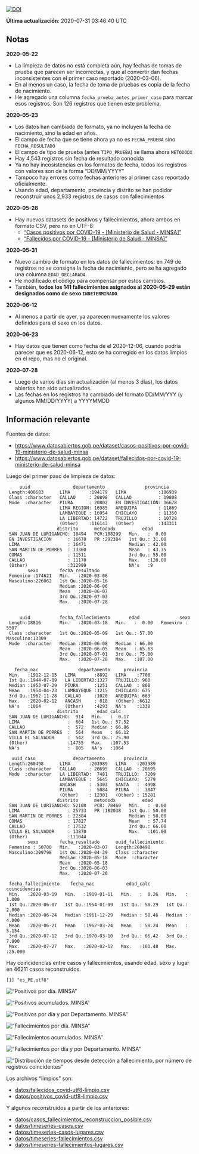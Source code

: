 [![DOI](https://zenodo.org/badge/266025854.svg)](https://zenodo.org/badge/latestdoi/266025854)

**Última actualización**: 2020-07-31 03:46:40 UTC

Notas
-----

**2020-05-22**

-   La limpieza de datos no está completa aún, hay fechas de tomas de
    prueba que parecen ser incorrectas, y que al convertir dan fechas
    inconsistentes con el primer caso reportado (2020-03-06).
-   En al menos un caso, la fecha de toma de pruebas es copia de la
    fecha de nacimiento.
-   He agregado una columna `fecha_prueba_antes_primer_caso` para marcar
    esos registros. Son 126 registros que tienen este problema.

**2020-05-23**

-   Los datos han cambiado de formato, ya no incluyen la fecha de
    nacimiento, sino la edad en años.
-   El campo de fecha que se tiene ahora ya no es `FECHA_PRUEBA` sino
    `FECHA_RESULTADO`
-   El campo de tipo de prueba (antes `TIPO_PRUEBA`) se llama ahora
    `METODODX`
-   Hay 4,543 registros sin fecha de resultado conocida
-   Ya no hay incosistencias en los formatos de fecha, todos los
    registros con valores son de la forma “DD/MM/YYYY”
-   Tampoco hay errores como fechas anteriores al primer caso reportado
    oficialmente.
-   Usando edad, departamento, provincia y distrito se han podidor
    reconstruir unos 2,933 registros de casos con fallecimientos

**2020-05-28**

-   Hay nuevos datasets de positivos y fallecimientos, ahora ambos en
    formato CSV, pero no en UTF-8:
    -   [“Casos positivos por COVID-19 - \[Ministerio de Salud -
        MINSA\]”](https://www.datosabiertos.gob.pe/dataset/casos-positivos-por-covid-19-ministerio-de-salud-minsa)
    -   [“Fallecidos por COVID-19 - \[Ministerio de Salud -
        MINSA\]”](https://www.datosabiertos.gob.pe/dataset/fallecidos-por-covid-19-ministerio-de-salud-minsa)

**2020-05-31**

-   Nuevo cambio de formato en los datos de fallecimientos: en 749 de
    registros no se consigna la fecha de nacimiento, pero se ha agregado
    una columna `EDAD_DECLARADA`.
-   He modificado el código para compensar por estos cambios.
-   También, **todos los 141 fallecimientos asignados al 2020-05-29
    están designados como de sexo `INDETERMINADO`**.

**2020-06-12**

-   Al menos a partir de ayer, ya aparecen nuevamente los valores
    definidos para el sexo en los datos.

**2020-06-23**

-   Hay datos que tienen como fecha de el 2020-12-06, cuando podría
    parecer que es 2020-06-12, esto se ha corregido en los datos limpios
    en el repo, mas no el original.

**2020-07-28**

-   Luego de varios días sin actualización (al menos 3 días), los datos
    abiertos han sido actualizados.
-   Las fechas en los registros ha cambiado del formato DD/MM/YYY (y
    algunos MM/DD/YYYY) a YYYYMMDD

Información relevante
---------------------

Fuentes de datos:

-   <a href="https://www.datosabiertos.gob.pe/dataset/casos-positivos-por-covid-19-ministerio-de-salud-minsa" class="uri">https://www.datosabiertos.gob.pe/dataset/casos-positivos-por-covid-19-ministerio-de-salud-minsa</a>
-   <a href="https://www.datosabiertos.gob.pe/dataset/fallecidos-por-covid-19-ministerio-de-salud-minsa" class="uri">https://www.datosabiertos.gob.pe/dataset/fallecidos-por-covid-19-ministerio-de-salud-minsa</a>

Luego del primer paso de limpieza de datos:

         uuid                departamento               provincia     
     Length:400683      LIMA       :194179   LIMA            :186939  
     Class :character   CALLAO     : 20898   CALLAO          : 19808  
     Mode  :character   PIURA      : 20802   EN INVESTIGACIÓN: 16678  
                        LIMA REGION: 16985   AREQUIPA        : 11869  
                        LAMBAYEQUE : 16954   CHICLAYO        : 11350  
                        LA LIBERTAD: 14722   TRUJILLO        : 10728  
                        (Other)    :116143   (Other)         :143311  
                       distrito      metododx          edad       
     SAN JUAN DE LURIGANCHO: 18494   PCR:108299   Min.   :  0.00  
     EN INVESTIGACIÓN      : 16678   PR :292384   1st Qu.: 31.00  
     LIMA                  : 16471                Median : 42.00  
     SAN MARTIN DE PORRES  : 13360                Mean   : 43.35  
     COMAS                 : 11511                3rd Qu.: 55.00  
     CALLAO                : 11170                Max.   :120.00  
     (Other)               :312999                NA's   :9       
            sexo        fecha_resultado     
     Femenino :174621   Min.   :2020-03-06  
     Masculino:226062   1st Qu.:2020-05-16  
                        Median :2020-06-06  
                        Mean   :2020-06-07  
                        3rd Qu.:2020-07-03  
                        Max.   :2020-07-28  
                                            

         uuid           fecha_fallecimiento       edad               sexo      
     Length:18816       Min.   :2020-03-18   Min.   :  0.00   Femenino : 5507  
     Class :character   1st Qu.:2020-05-09   1st Qu.: 57.00   Masculino:13309  
     Mode  :character   Median :2020-06-08   Median : 66.00                    
                        Mean   :2020-06-05   Mean   : 65.63                    
                        3rd Qu.:2020-07-01   3rd Qu.: 75.00                    
                        Max.   :2020-07-28   Max.   :107.00                    
                                                                               
       fecha_nac               departamento     provincia   
     Min.   :1912-12-15   LIMA       :8892   LIMA    :7708  
     1st Qu.:1944-07-09   LA LIBERTAD:1327   TRUJILLO: 960  
     Median :1953-07-29   PIURA      :1251   CALLAO  : 860  
     Mean   :1954-04-23   LAMBAYEQUE :1215   CHICLAYO: 675  
     3rd Qu.:1962-11-28   CALLAO     :1020   AREQUIPA: 663  
     Max.   :2020-02-12   ANCASH     : 818   (Other) :6612  
     NA's   :1064         (Other)    :4293   NA's    :1338  
                       distrito       edad_calc     
     SAN JUAN DE LURIGANCHO:  914   Min.   :  0.17  
     LIMA                  :  664   1st Qu.: 57.52  
     CALLAO                :  572   Median : 66.86  
     SAN MARTIN DE PORRES  :  564   Mean   : 66.12  
     VILLA EL SALVADOR     :  542   3rd Qu.: 75.90  
     (Other)               :14755   Max.   :107.53  
     NA's                  :  805   NA's   :1064    

      uuid_caso              departamento       provincia     
     Length:260498      LIMA       :203989   LIMA    :203989  
     Class :character   CALLAO     : 20695   CALLAO  : 20695  
     Mode  :character   LA LIBERTAD:  7481   TRUJILLO:  7209  
                        LAMBAYEQUE :  5645   CHICLAYO:  5279  
                        ANCASH     :  5303   SANTA   :  4998  
                        PIURA      :  5084   PIURA   :  3047  
                        (Other)    : 12301   (Other) : 15281  
                       distrito      metododx          edad       
     SAN JUAN DE LURIGANCHO: 52108   PCR: 78460   Min.   :  0.00  
     LIMA                  : 25733   PR :182038   1st Qu.: 50.00  
     SAN MARTIN DE PORRES  : 22384                Median : 58.00  
     COMAS                 : 17827                Mean   : 57.74  
     CALLAO                : 17532                3rd Qu.: 66.00  
     VILLA EL SALVADOR     : 13870                Max.   :101.00  
     (Other)               :111044                                
            sexo        fecha_resultado      uuid_fallecimiento
     Femenino : 50700   Min.   :2020-03-07   Length:260498     
     Masculino:209798   1st Qu.:2020-04-29   Class :character  
                        Median :2020-05-18   Mode  :character  
                        Mean   :2020-05-18                     
                        3rd Qu.:2020-06-03                     
                        Max.   :2020-07-26                     
                                                               
     fecha_fallecimiento    fecha_nac            edad_calc      coincidencias   
     Min.   :2020-03-19   Min.   :1919-01-11   Min.   :  0.26   Min.   : 1.000  
     1st Qu.:2020-06-07   1st Qu.:1954-01-09   1st Qu.: 50.29   1st Qu.: 2.000  
     Median :2020-06-24   Median :1961-12-29   Median : 58.46   Median : 4.000  
     Mean   :2020-06-21   Mean   :1962-03-24   Mean   : 58.24   Mean   : 5.154  
     3rd Qu.:2020-07-12   3rd Qu.:1970-03-10   3rd Qu.: 66.42   3rd Qu.: 7.000  
     Max.   :2020-07-27   Max.   :2020-02-12   Max.   :101.48   Max.   :25.000  
                                                                                

Hay coincidencias entre casos y fallecimientos, usando edad, sexo y
lugar en 46211 casos reconstruídos.

    [1] "es_PE.utf8"

![“Positivos por día. MINSA”](plots/positivos-por-dia-minsa.png)

![“Positivos acumulados. MINSA”](plots/positivos-acumulados-minsa.png)

![“Positivos por día y por Departamento.
MINSA”](plots/positivos-diarios-por-departamento-minsa.png)

![“Fallecimientos por día.
MINSA”](plots/fallecimientos-por-dia-minsa.png)

![“Fallecimientos acumulados.
MINSA”](plots/fallecimientos-acumulados-minsa.png)

![“Fallecimientos por día y por Departamento.
MINSA”](plots/fallecimientos-diarios-por-departamento-minsa.png)

![“Distribución de tiempos desde detección a fallecimiento, por número
de registros
coincidentes”](plots/deteccion-fallecimiento-por-coincidentes.png)

Los archivos “limpios” son:

-   [datos/fallecidos\_covid-utf8-limpio.csv](datos/fallecidos_covid-utf8-limpio.csv)
-   [datos/positivos\_covid-utf8-limpio.csv](datos/positivos_covid-utf8-limpio.csv)

Y algunos reconstruidos a partir de los anteriores:

-   [datos/casos\_fallecimientos\_reconstruccion\_posible.csv](datos/casos_fallecimientos_reconstruccion_posible.csv)
-   [datos/timeseries-casos.csv](datos/timeseries-casos.csv)
-   [datos/timeseries-casos-lugares.csv](datos/timeseries-casos-lugares.csv)
-   [datos/timeseries-fallecimientos.csv](datos/timeseries-fallecimientos.csv)
-   [datos/timeseries-fallecimientos-lugares.csv](datos/timeseries-fallecimientos-lugares.csv)
